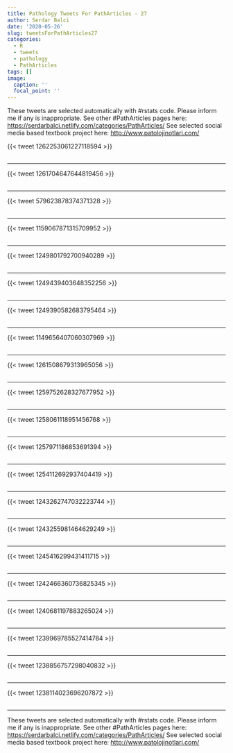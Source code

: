 ```yaml
---
title: Pathology Tweets For PathArticles - 27
author: Serdar Balci
date: '2020-05-26'
slug: tweetsForPathArticles27
categories:
  - R
  - tweets
  - pathology
  - PathArticles
tags: []
image:
  caption: ''
  focal_point: ''
---
```



These tweets are selected automatically with #rstats code. Please inform me if any is inappropriate.
See other #PathArticles pages here: https://serdarbalci.netlify.com/categories/PathArticles/ 
See selected social media based textbook project here: http://www.patolojinotlari.com/

{{< tweet 1262253061227118594 >}}
<br>
<br>
<hr>
{{< tweet 1261704647644819456 >}}
<br>
<br>
<hr>
{{< tweet 579623878374371328 >}}
<br>
<br>
<hr>
{{< tweet 1159067871315709952 >}}
<br>
<br>
<hr>
{{< tweet 1249801792700940289 >}}
<br>
<br>
<hr>
{{< tweet 1249439403648352256 >}}
<br>
<br>
<hr>
{{< tweet 1249390582683795464 >}}
<br>
<br>
<hr>
{{< tweet 1149656407060307969 >}}
<br>
<br>
<hr>
{{< tweet 1261508679313965056 >}}
<br>
<br>
<hr>
{{< tweet 1259752628327677952 >}}
<br>
<br>
<hr>
{{< tweet 1258061118951456768 >}}
<br>
<br>
<hr>
{{< tweet 1257971186853691394 >}}
<br>
<br>
<hr>
{{< tweet 1254112692937404419 >}}
<br>
<br>
<hr>
{{< tweet 1243262747032223744 >}}
<br>
<br>
<hr>
{{< tweet 1243255981464629249 >}}
<br>
<br>
<hr>
{{< tweet 1245416299431411715 >}}
<br>
<br>
<hr>
{{< tweet 1242466360736825345 >}}
<br>
<br>
<hr>
{{< tweet 1240681197883265024 >}}
<br>
<br>
<hr>
{{< tweet 1239969785527414784 >}}
<br>
<br>
<hr>
{{< tweet 1238856757298040832 >}}
<br>
<br>
<hr>
{{< tweet 1238114023696207872 >}}
<br>
<br>
<hr>


These tweets are selected automatically with #rstats code. Please inform me if any is inappropriate.
See other #PathArticles pages here: https://serdarbalci.netlify.com/categories/PathArticles/ 
See selected social media based textbook project here: http://www.patolojinotlari.com/
